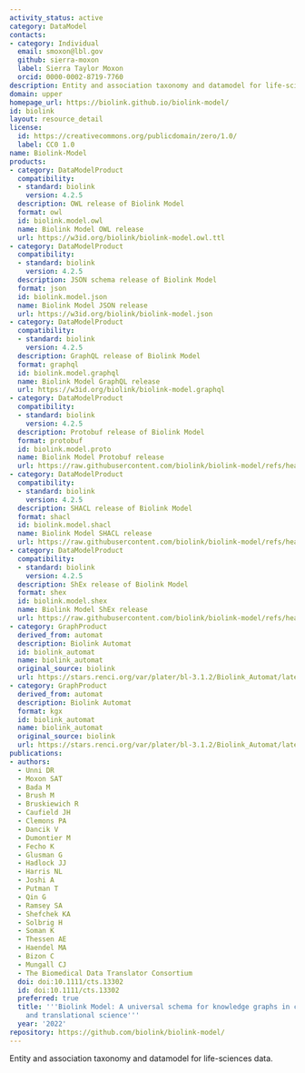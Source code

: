```yaml
---
activity_status: active
category: DataModel
contacts:
- category: Individual
  email: smoxon@lbl.gov
  github: sierra-moxon
  label: Sierra Taylor Moxon
  orcid: 0000-0002-8719-7760
description: Entity and association taxonomy and datamodel for life-sciences data
domain: upper
homepage_url: https://biolink.github.io/biolink-model/
id: biolink
layout: resource_detail
license:
  id: https://creativecommons.org/publicdomain/zero/1.0/
  label: CC0 1.0
name: Biolink-Model
products:
- category: DataModelProduct
  compatibility:
  - standard: biolink
    version: 4.2.5
  description: OWL release of Biolink Model
  format: owl
  id: biolink.model.owl
  name: Biolink Model OWL release
  url: https://w3id.org/biolink/biolink-model.owl.ttl
- category: DataModelProduct
  compatibility:
  - standard: biolink
    version: 4.2.5
  description: JSON schema release of Biolink Model
  format: json
  id: biolink.model.json
  name: Biolink Model JSON release
  url: https://w3id.org/biolink/biolink-model.json
- category: DataModelProduct
  compatibility:
  - standard: biolink
    version: 4.2.5
  description: GraphQL release of Biolink Model
  format: graphql
  id: biolink.model.graphql
  name: Biolink Model GraphQL release
  url: https://w3id.org/biolink/biolink-model.graphql
- category: DataModelProduct
  compatibility:
  - standard: biolink
    version: 4.2.5
  description: Protobuf release of Biolink Model
  format: protobuf
  id: biolink.model.proto
  name: Biolink Model Protobuf release
  url: https://raw.githubusercontent.com/biolink/biolink-model/refs/heads/master/project/protobuf/biolink_model.proto
- category: DataModelProduct
  compatibility:
  - standard: biolink
    version: 4.2.5
  description: SHACL release of Biolink Model
  format: shacl
  id: biolink.model.shacl
  name: Biolink Model SHACL release
  url: https://raw.githubusercontent.com/biolink/biolink-model/refs/heads/master/project/shacl/biolink_model.shacl.ttl
- category: DataModelProduct
  compatibility:
  - standard: biolink
    version: 4.2.5
  description: ShEx release of Biolink Model
  format: shex
  id: biolink.model.shex
  name: Biolink Model ShEx release
  url: https://raw.githubusercontent.com/biolink/biolink-model/refs/heads/master/project/shex/biolink_model.shex
- category: GraphProduct
  derived_from: automat
  description: Biolink Automat
  id: biolink_automat
  name: biolink_automat
  original_source: biolink
  url: https://stars.renci.org/var/plater/bl-3.1.2/Biolink_Automat/latest/kgx_files
- category: GraphProduct
  derived_from: automat
  description: Biolink Automat
  format: kgx
  id: biolink_automat
  name: biolink_automat
  original_source: biolink
  url: https://stars.renci.org/var/plater/bl-3.1.2/Biolink_Automat/latest/kgx_files
publications:
- authors:
  - Unni DR
  - Moxon SAT
  - Bada M
  - Brush M
  - Bruskiewich R
  - Caufield JH
  - Clemons PA
  - Dancik V
  - Dumontier M
  - Fecho K
  - Glusman G
  - Hadlock JJ
  - Harris NL
  - Joshi A
  - Putman T
  - Qin G
  - Ramsey SA
  - Shefchek KA
  - Solbrig H
  - Soman K
  - Thessen AE
  - Haendel MA
  - Bizon C
  - Mungall CJ
  - The Biomedical Data Translator Consortium
  doi: doi:10.1111/cts.13302
  id: doi:10.1111/cts.13302
  preferred: true
  title: '''Biolink Model: A universal schema for knowledge graphs in clinical, biomedical,
    and translational science'''
  year: '2022'
repository: https://github.com/biolink/biolink-model/
---
```

Entity and association taxonomy and datamodel for life-sciences data.